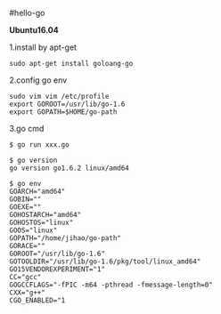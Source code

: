 #hello-go

 **Ubuntu16.04** 

1.install by apt-get
```
sudo apt-get install goloang-go
```
2.config go env
```
sudo vim vim /etc/profile
export GOROOT=/usr/lib/go-1.6
export GOPATH=$HOME/go-path
```
3.go cmd
```
$ go run xxx.go
```
```
$ go version
go version go1.6.2 linux/amd64
```
```
$ go env
GOARCH="amd64"
GOBIN=""
GOEXE=""
GOHOSTARCH="amd64"
GOHOSTOS="linux"
GOOS="linux"
GOPATH="/home/jihao/go-path"
GORACE=""
GOROOT="/usr/lib/go-1.6"
GOTOOLDIR="/usr/lib/go-1.6/pkg/tool/linux_amd64"
GO15VENDOREXPERIMENT="1"
CC="gcc"
GOGCCFLAGS="-fPIC -m64 -pthread -fmessage-length=0"
CXX="g++"
CGO_ENABLED="1
```